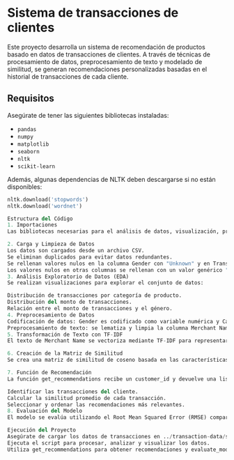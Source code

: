# Sistema de transacciones de clientes

Este proyecto desarrolla un sistema de recomendación de productos basado en datos de transacciones de clientes. A través de técnicas de procesamiento de datos, preprocesamiento de texto y modelado de similitud, se generan recomendaciones personalizadas basadas en el historial de transacciones de cada cliente.

## Requisitos

Asegúrate de tener las siguientes bibliotecas instaladas:

- `pandas`
- `numpy`
- `matplotlib`
- `seaborn`
- `nltk`
- `scikit-learn`

Además, algunas dependencias de NLTK deben descargarse si no están disponibles:

```python
nltk.download('stopwords')
nltk.download('wordnet')

Estructura del Código
1. Importaciones
Las bibliotecas necesarias para el análisis de datos, visualización, procesamiento de texto, y modelado de recomendaciones son importadas.

2. Carga y Limpieza de Datos
Los datos son cargados desde un archivo CSV.
Se eliminan duplicados para evitar datos redundantes.
Se rellenan valores nulos en la columna Gender con "Unknown" y en Transaction Amount con la mediana.
Los valores nulos en otras columnas se rellenan con un valor genérico "N/A".
3. Análisis Exploratorio de Datos (EDA)
Se realizan visualizaciones para explorar el conjunto de datos:

Distribución de transacciones por categoría de producto.
Distribución del monto de transacciones.
Relación entre el monto de transacciones y el género.
4. Preprocesamiento de Datos
Codificación de datos: Gender es codificado como variable numérica y Category como variables dummy.
Preprocesamiento de texto: se lematiza y limpia la columna Merchant Name para eliminar palabras vacías y caracteres especiales.
5. Transformación de Texto con TF-IDF
El texto de Merchant Name se vectoriza mediante TF-IDF para representar las palabras clave de cada transacción, con un máximo de 100 características.

6. Creación de la Matriz de Similitud
Se crea una matriz de similitud de coseno basada en las características TF-IDF, que se utiliza para calcular la similitud entre las transacciones.

7. Función de Recomendación
La función get_recommendations recibe un customer_id y devuelve una lista de recomendaciones de transacciones similares. Los pasos son:

Identificar las transacciones del cliente.
Calcular la similitud promedio de cada transacción.
Seleccionar y ordenar las recomendaciones más relevantes.
8. Evaluación del Modelo
El modelo se evalúa utilizando el Root Mean Squared Error (RMSE) comparando las recomendaciones con los valores de transacción reales. La función evaluate_model divide el conjunto de datos y calcula el RMSE en el conjunto de prueba.

Ejecución del Proyecto
Asegúrate de cargar los datos de transacciones en ../transaction-data/sample_dataset.csv.
Ejecuta el script para procesar, analizar y visualizar los datos.
Utiliza get_recommendations para obtener recomendaciones y evaluate_model para evaluar el desempeño del sistema.
```
